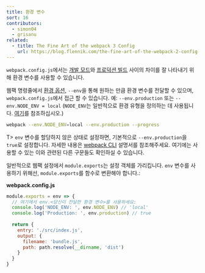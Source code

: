```yaml
---
title: 환경 변수
sort: 16
contributors:
  - simon04
  - grisanu
related:
  - title: The Fine Art of the webpack 3 Config
    url: https://blog.flennik.com/the-fine-art-of-the-webpack-2-config-dc4d19d7f172#d60a
---
```


`webpack.config.js`에서는 [개발 모드](/guides/development)와 [프로덕션 빌드](/guides/production) 사이의 차이를 잘 나타내기 위해 환경 변수를 사용할 수 있습니다.

웹팩 명령줄에서 [환경 옵션](/api/cli/#environment-options), `--env`을 통해 원하는 만큼 환경 변수를 전달할 수 있으며, `webpack.config.js`에서 접근 할 수 있습니다. 예: `--env.production` 또는 `--env.NODE_ENV = local`
(`NODE_ENV`는 일반적으로 환경 유형을 정의하는 데 사용됩니다. [여기](https://dzone.com/articles/what-you-should-know-about-node-env)를 참조하십시오.)

```bash
webpack --env.NODE_ENV=local --env.production --progress
```

T> `env` 변수를 할당하지 않은 상태로 설정하면, 기본적으로 `--env.production`을 `true`로 설정합니다. 자세한 내용은 [webpack CLI](/api/cli/#environment-options) 설명서를 참조해주세요. 여기에는 사용할 수 있는 이와 관련된 다른 구문들도 확인하실 수 있습니다.

일반적으로 웹팩 설정에서 `module.exports`는 설정 객체를 가리킵니다. `env` 변수를 사용하기 위해선, `module.exports`를 함수로 변환해야 합니다.:

__webpack.config.js__

``` js
module.exports = env => {
  // 여기에서 env.<당신이 전달한 환경 변수>를 사용하세요:
  console.log('NODE_ENV: ', env.NODE_ENV) // 'local'
  console.log('Production: ', env.production) // true
  
  return {
    entry: './src/index.js',
    output: {
      filename: 'bundle.js',
      path: path.resolve(__dirname, 'dist')
    }
  }
}
```
